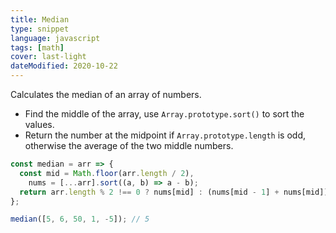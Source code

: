 ```yaml
---
title: Median
type: snippet
language: javascript
tags: [math]
cover: last-light
dateModified: 2020-10-22
---
```


Calculates the median of an array of numbers.

- Find the middle of the array, use `Array.prototype.sort()` to sort the values.
- Return the number at the midpoint if `Array.prototype.length` is odd, otherwise the average of the two middle numbers.

```js
const median = arr => {
  const mid = Math.floor(arr.length / 2),
    nums = [...arr].sort((a, b) => a - b);
  return arr.length % 2 !== 0 ? nums[mid] : (nums[mid - 1] + nums[mid]) / 2;
};
```

```js
median([5, 6, 50, 1, -5]); // 5
```
